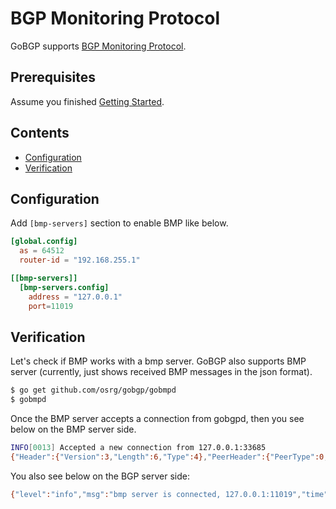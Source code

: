 # BGP Monitoring Protocol

GoBGP supports [BGP Monitoring Protocol](https://datatracker.ietf.org/doc/draft-ietf-grow-bmp/).

## Prerequisites

Assume you finished [Getting Started](https://github.com/osrg/gobgp/blob/master/docs/sources/getting-started.md).

## Contents
- [Configuration](#config)
- [Verification](#verify)

## <a name="config"> Configuration

Add `[bmp-servers]` section to enable BMP like below.

```toml
[global.config]
  as = 64512
  router-id = "192.168.255.1"

[[bmp-servers]]
  [bmp-servers.config]
    address = "127.0.0.1"
    port=11019
```

## <a name="verify"> Verification

Let's check if BMP works with a bmp server. GoBGP also supports BMP server (currently, just shows received BMP messages in the json format).

```bash
$ go get github.com/osrg/gobgp/gobmpd
$ gobmpd
```

Once the BMP server accepts a connection from gobgpd, then you see
below on the BMP server side.

```bash
INFO[0013] Accepted a new connection from 127.0.0.1:33685
{"Header":{"Version":3,"Length":6,"Type":4},"PeerHeader":{"PeerType":0,"IsPostPolicy":false,"PeerDistinguisher":0,"PeerAddress":"","PeerAS":0,"PeerBGPID":"","Timestamp":0},"Body":{"Info":null}}
```

You also see below on the BGP server side:

```bash
{"level":"info","msg":"bmp server is connected, 127.0.0.1:11019","time":"2015-09-15T10:29:03+09:00"}
```
